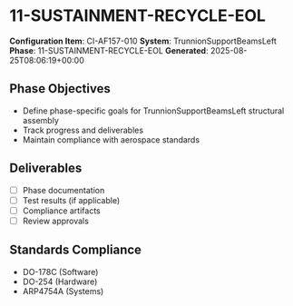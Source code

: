 # 11-SUSTAINMENT-RECYCLE-EOL

**Configuration Item**: CI-AF157-010
**System**: TrunnionSupportBeamsLeft
**Phase**: 11-SUSTAINMENT-RECYCLE-EOL
**Generated**: 2025-08-25T08:06:19+00:00

## Phase Objectives
- Define phase-specific goals for TrunnionSupportBeamsLeft structural assembly
- Track progress and deliverables
- Maintain compliance with aerospace standards

## Deliverables
- [ ] Phase documentation
- [ ] Test results (if applicable)
- [ ] Compliance artifacts
- [ ] Review approvals

## Standards Compliance
- DO-178C (Software)
- DO-254 (Hardware)
- ARP4754A (Systems)


